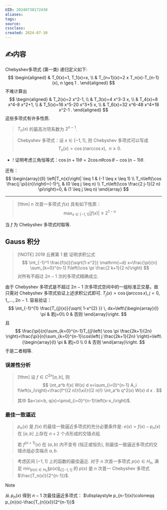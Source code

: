 ```yaml
---
UID: 20240730172430 
aliases: 
tags: 
source: 
cssclass: 
created: 2024-07-30
---
```


## ✍内容
Chebyshev多项式 (第一类) 递归定义如下:
$$
\begin{aligned}
& T_0(x)=1, T_1(x)=x, \\
& T_{n+1}(x)=2 x T_n(x)-T_{n-1}(x), n \geq 1 .
\end{aligned}
$$
不难计算出
$$
\begin{aligned}
& T_2(x)=2 x^2-1, \\
& T_3(x)=4 x^3-3 x, \\
& T_4(x)=8 x^4-8 x^2+1, \\
& T_5(x)=16 x^5-20 x^3+5 x, \\
& T_6(x)=32 x^6-48 x^4+18 x^2-1 .
\end{aligned}
$$
这些多项式有许多性质.
> $\displaystyle T_{n}(x)$ 的最高次项系数为 $\displaystyle 2^{n-1}$.

>Chebyshev 多项式：设 $\displaystyle x\in[-1,1]$, 则 Chebyshev 多项式可以写成
>$$
T_{n}(x)=\cos(n\arccos x),\ \ n\geq0.
$$

- ! 证明考虑三角恒等式：$\displaystyle \cos(n+1)\theta=2\cos n\theta \cos\theta-\cos(n-1)\theta$.

还有：
$$
\begin{array}{ll}
\left|T_n(x)\right| \leq 1 & (-1 \leq x \leq 1) \\
T_n\left(\cos \frac{j \pi}{n}\right)=(-1)^j, & (0 \leq j \leq n) \\
T_n\left(\cos \frac{2 j-1}{2 n} \pi\right)=0, & (1 \leq j \leq n)
\end{array}
$$

---
> [!thm]
> n 次首一多项式 $\displaystyle f(x)$ 具有如下性质：
> $$
\max_{x\in[-1,1]}\lvert f(x) \rvert \geq 2^{1-n}
$$

当 $\displaystyle f$ 为 Chebyshev 多项式时取等.
## Gauss 积分
> [!NOTE] 2019 丘赛第 1 题
> 证明求积公式
> $$
> \int_{-1}^1 \frac{f(x)}{\sqrt{1-x^2}} \mathrm{~d} x=\frac{\pi}{n} \sum_{k=0}^{n-1} f\left(\cos \pi \frac{2 k+1}{2 n}\right)
> $$
> 对所有不超过 $2 n-1$ 次的多项式精确成立.

由于 Chebyshev 多项式是不超过 $\displaystyle 2n-1$ 次多项式空间中的一组标准正交基，故只需对 Chebyshev 多项式验证上述求积公式即可.
$\displaystyle T_{j}(x)=\cos(j\arccos x),j=0,1,,\dots,2n-1.$
容易验证：
$$
\int_{-1}^{1} \frac{T_{j}(x)}{\sqrt{ 1-x^{2} }} \, dx=\left\{\begin{array}{l}
\pi & 若j=0\\
0 & 否则
\end{array}\right.
$$
且
$$
\frac{\pi}{n}\sum_{k=0}^{n-1}T_{j}\left( \cos \pi \frac{2k+1}{2n} \right)=\frac{\pi}{n}\sum_{k=0}^{n-1}\cos\left( j \frac{2k+1}{2n} \right)=\left\{\begin{array}{l}
\pi & 若j=0 \\
0 & 否则
\end{array}\right.
$$
于是二者相等.
### 误差性分析
> [!thm] 
> 设 $f \in C^{2 n}[a, b]$, 则
> $$
> \int_a^b f(x) W(x) d x=\sum_{i=0}^{n-1} A_i f\left(x_i\right)+\frac{f^{(2 n)}(\xi)}{(2 n)!} \int_a^b q^2(x) W(x) d x .
> $$
> 
> 其中 $a<\xi<b, q(x)=\prod_{i=0}^{n-1}\left(x-x_i\right)$.

### 最佳一致逼近
> $p_n(x)$ 是 $f(x)$ 的最佳一致逼近多项式的充分必要条件是: $e(x)=f(x)-p_n(x)$ 在 $[a, b]$ 上存在 $n+2$ 个点形成的交错点组.

> 若 $f^{(n+1)}(x)$ 在 $(a, b)$ 内不变号 (恒正或恒负), 则最佳一致逼近多项式的交错点组必含端点 $a, b$.

>考虑区间 $[-1,1]$ 上的函数的最佳逼近. 对于 $n$ 次首一多项式 $p(x) \in H_n$, 满足 $\min _{p(x) \in H_n}\|p(x)\|_{C[-1,1]}$ 的 $p(x)$ 是 $n$ 次首一 Chebyshev 多项式 $\frac{T_n(x)}{2^{n-1}}$.

> [!NOTE]
> 从 $\displaystyle p_{n}(x)$ 得到 $\displaystyle n-1$ 次最佳逼近多项式：
> $\displaystyle p_{n-1}(x)\coloneqq p_{n}(x)-\frac{T_{n}(x)}{2^{n-1}}$ 

